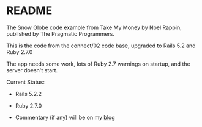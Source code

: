 # README

The Snow Globe code example from Take My Money by
Noel Rappin, published by The Pragmatic Programmers.

This is the code from the connect/02 code base, upgraded to Rails 5.2
and Ruby 2.7.0

The app needs some work, lots of Ruby 2.7 warnings on startup,
and the server doesn't start.

Current Status:

* Rails 5.2.2

* Ruby 2.7.0

* Commentary (if any) will be on my [blog](http://www.thecwlzone.com/blog/)
